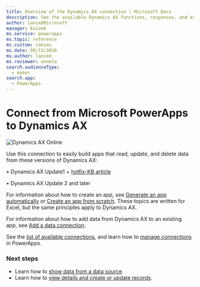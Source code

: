 ```yaml
---
title: Overview of the Dynamics AX connection | Microsoft Docs
description: See the available Dynamics AX functions, responses, and examples
author: lancedMicrosoft
manager: kvivek
ms.service: powerapps
ms.topic: reference
ms.custom: canvas
ms.date: 09/13/2016
ms.author: lanced
ms.reviewer: anneta
search.audienceType: 
  - maker
search.app: 
  - PowerApps
---
```

# Connect from Microsoft PowerApps to Dynamics AX
![Dynamics AX Online](./media/connection-dynamicsax/dynamics-ax.png)

Use this connection to easily build apps that read, update, and delete data from these versions of Dynamics AX:

•    Dynamics AX Update1 + [hotfix-KB article](https://fix.lcs.dynamics.com/Issue/Resolved?kb=3175021&bugId=3762232&qc=75f75fb7cb5de685683dafada9bdc618a7674bc4e299935b567a28ac02489b5c)

•    Dynamics AX Update 2 and later

For information about how to create an app, see [Generate an app automatically](../get-started-create-from-data.md) or [Create an app from scratch](../get-started-create-from-blank.md). These topics are written for Excel, but the same principles apply to Dynamics AX.

For information about how to add data from Dynamics AX to an existing app, see [Add a data connection](../add-data-connection.md).

See the [list of available connections](../connections-list.md), and learn how to [manage connections](../add-manage-connections.md) in PowerApps.

### Next steps
* Learn how to [show data from a data source](../add-gallery.md).
* Learn how to [view details and create or update records](../add-form.md).

